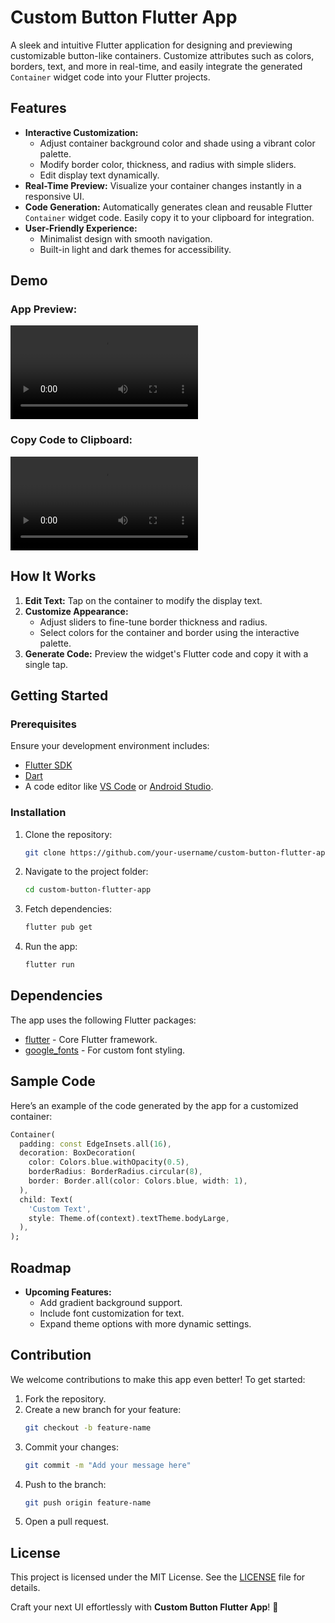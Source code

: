 # Custom Button Flutter App

A sleek and intuitive Flutter application for designing and previewing customizable button-like containers. Customize attributes such as colors, borders, text, and more in real-time, and easily integrate the generated `Container` widget code into your Flutter projects.

## Features

- **Interactive Customization:**
  - Adjust container background color and shade using a vibrant color palette.
  - Modify border color, thickness, and radius with simple sliders.
  - Edit display text dynamically.
- **Real-Time Preview:** Visualize your container changes instantly in a responsive UI.
- **Code Generation:** Automatically generates clean and reusable Flutter `Container` widget code. Easily copy it to your clipboard for integration.
- **User-Friendly Experience:**
  - Minimalist design with smooth navigation.
  - Built-in light and dark themes for accessibility.

## Demo

### App Preview:
![App Customization Preview](test_theme/screenshots/custom_container.mp4)

### Copy Code to Clipboard:
![Code Copying Preview](test_theme/screenshots/copy_to_clipboard.mp4)

## How It Works

1. **Edit Text:** Tap on the container to modify the display text.
2. **Customize Appearance:** 
   - Adjust sliders to fine-tune border thickness and radius.
   - Select colors for the container and border using the interactive palette.
3. **Generate Code:** Preview the widget's Flutter code and copy it with a single tap.

## Getting Started

### Prerequisites

Ensure your development environment includes:
- [Flutter SDK](https://docs.flutter.dev/get-started/install)
- [Dart](https://dart.dev/get-dart)
- A code editor like [VS Code](https://code.visualstudio.com/) or [Android Studio](https://developer.android.com/studio).

### Installation

1. Clone the repository:
   ```bash
   git clone https://github.com/your-username/custom-button-flutter-app.git
   ```
2. Navigate to the project folder:
   ```bash
   cd custom-button-flutter-app
   ```
3. Fetch dependencies:
   ```bash
   flutter pub get
   ```
4. Run the app:
   ```bash
   flutter run
   ```

## Dependencies

The app uses the following Flutter packages:
- [flutter](https://pub.dev/packages/flutter) - Core Flutter framework.
- [google_fonts](https://pub.dev/packages/google_fonts) - For custom font styling.

## Sample Code

Here’s an example of the code generated by the app for a customized container:

```dart
Container(
  padding: const EdgeInsets.all(16),
  decoration: BoxDecoration(
    color: Colors.blue.withOpacity(0.5),
    borderRadius: BorderRadius.circular(8),
    border: Border.all(color: Colors.blue, width: 1),
  ),
  child: Text(
    'Custom Text',
    style: Theme.of(context).textTheme.bodyLarge,
  ),
);
```

## Roadmap

- **Upcoming Features:**
  - Add gradient background support.
  - Include font customization for text.
  - Expand theme options with more dynamic settings.

## Contribution

We welcome contributions to make this app even better! To get started:
1. Fork the repository.
2. Create a new branch for your feature:
   ```bash
   git checkout -b feature-name
   ```
3. Commit your changes:
   ```bash
   git commit -m "Add your message here"
   ```
4. Push to the branch:
   ```bash
   git push origin feature-name
   ```
5. Open a pull request.

## License

This project is licensed under the MIT License. See the [LICENSE](LICENSE) file for details.


Craft your next UI effortlessly with **Custom Button Flutter App**! 🚀
